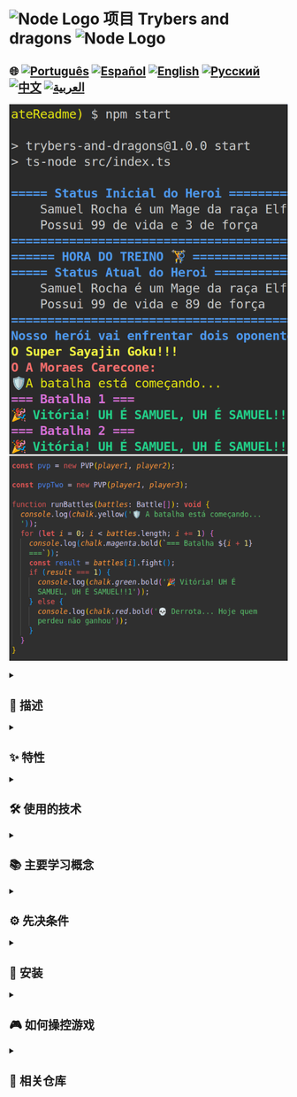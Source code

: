 # <img src="https://cdn-icons-png.flaticon.com/128/5968/5968322.png" alt="Node Logo" width="52" height="30" /> 项目 Trybers and dragons <img src="https://cdn-icons-png.flaticon.com/128/5968/5968322.png" alt="Node Logo" width="52" height="30" />

## 🌐 [![Português](https://img.shields.io/badge/Português-green)](https://github.com/SamuelRocha91/trybeAndDragons/blob/main/README.md) [![Español](https://img.shields.io/badge/Español-yellow)](https://github.com/SamuelRocha91/trybeAndDragons/blob/main/README_es.md) [![English](https://img.shields.io/badge/English-blue)](https://github.com/SamuelRocha91/trybeAndDragons/blob/main/README_en.md) [![Русский](https://img.shields.io/badge/Русский-lightgrey)](https://github.com/SamuelRocha91/trybeAndDragons/blob/main/README_ru.md) [![中文](https://img.shields.io/badge/中文-red)](https://github.com/SamuelRocha91/trybeAndDragons/blob/main/README_ch.md) [![العربية](https://img.shields.io/badge/العربية-orange)](https://github.com/SamuelRocha91/trybeAndDragons/blob/main/README_ar.md)

![应用程序预览](./assets/picture.png)
![应用程序预览](./assets/pictureTwo.png)

<details>
  <summary><h2>📝 描述</h2></summary>

  **Trybers and Dragons** 是一个角色扮演游戏应用，用户可以创建各种种族和原型的角色，并在玩家对环境（PvE）或玩家对玩家（PvP）模式下进行激动人心的对抗。通过操作 `index.ts` 文件和 `runBattles` 函数，玩家可以创建和挑战其他角色进行史诗般的战斗。

</details>

<details>
  <summary><h2>✨ 特性</h2></summary>

  - **角色创建**：从多种种族（如精灵、人类等）和原型中选择，构建您独特的角色。
  - **冲突模式**：进行与系统控制的生物的 PvE 战斗，或与其他玩家进行 PvP 战斗。
  - **自定义挑战**：操作 `index.ts` 文件，调整游戏逻辑和 `runBattles` 函数，以生成自定义挑战。

</details>

<details>
  <summary><h2>🛠️ 使用的技术</h2></summary>

  - **TypeScript**：确保静态类型，提高代码维护性。
  - **面向对象编程**：代码结构基于面向对象编程原则，便于创建和扩展类。
  - **Docker**：用于创建一个隔离的、可复现的开发环境。

</details>

<details>
  <summary><h2>📚 主要学习概念</h2></summary>

  - 面向对象编程；
  - SOLID；

</details>

<details>
  <summary><h2>⚙️ 先决条件</h2></summary>

  - Node.js（推荐版本：16 或 18）
  - NPM（通常与 Node.js 一起安装）
  - Docker（可选，但推荐用于开发环境）

</details>

<details>
  <summary><h2>🚀 安装</h2></summary>

  1. 克隆仓库：

     ```bash
     git clone git@github.com:SamuelRocha91/trybeAndDragons.git
     cd trybers-and-dragons
     ```

  2. 安装依赖：

     ```bash
     npm install
     ```

  3. 要运行应用程序，请使用以下命令：

     ```bash
     npm start
     ```

     这将启动应用程序并执行 `index.ts` 文件。

</details>

<details>
  <summary><h2>🎮 如何操控游戏</h2></summary>

  1. **修改 `index.ts` 文件**：
     - 该文件是应用程序的入口点。您可以添加新功能或修改现有功能。
     - `runBattles` 函数负责管理对抗。请随意根据您的需要进行调整！

  2. **角色创建**：
     - 使用可用的类来创建具有不同特征的角色。
     - 探索种族和原型的选项，以自定义您的角色。

  3. **挑战**：
     - 体验 PvE 和 PvP 战斗，调整 `runBattles` 函数中的参数，以创建不同的战斗场景。

</details>

<details>
  <summary><h2>🔗 相关仓库</h2></summary>

  - ⚽ [Typescript FootBall API](https://github.com/SamuelRocha91/trybeFutebolClube/blob/main/README_ch.md)
  - 🗡️ [Trybe Smith](https://github.com/SamuelRocha91/TrybeSmith/blob/main/README_ch.md)
  - 🪧 [Blogs Api](https://github.com/SamuelRocha91/BlogsApi/blob/main/README_ch.md)

</details>
